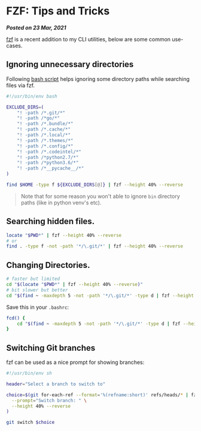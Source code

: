 # FZF: Tips and Tricks
**_Posted on 23 Mar, 2021_** 

[fzf](https://github.com/junegunn/fzf) is a recent addition to my CLI utilities, below are some common use-cases.

## Ignoring unnecessary directories

Following [bash script](https://github.com/Bhupesh-V/.Varshney/blob/master/scripts/xfi) helps ignoring some directory paths while searching files via fzf.

```bash
#!/usr/bin/env bash

EXCLUDE_DIRS=(
    "! -path /*.git/*"
    "! -path /*go/*"
    "! -path /*.bundle/*"
    "! -path /*.cache/*"
    "! -path /*.local/*"
    "! -path /*.themes/*"
    "! -path /*.config/*"
    "! -path /*.codeintel/*"
    "! -path /*python2.7/*"
    "! -path /*python3.6/*"
    "! -path /*__pycache__/*"
)

find $HOME -type f ${EXCLUDE_DIRS[@]} | fzf --height 40% --reverse
```

> Note that for some reason you won't able to ignore `bin` directory paths (like in python venv's etc).

## Searching hidden files.

```bash
locate "$PWD*" | fzf --height 40% --reverse
# or
find . -type f -not -path '*/\.git/*' | fzf --height 40% --reverse
```

## Changing Directories.

```bash
# faster but limited
cd "$(locate "$PWD*" | fzf --height 40% --reverse)"
# bit slower but better
cd "$(find ~ -maxdepth 5 -not -path '*/\.git/*' -type d | fzf --height 40% --reverse)"
```

Save this in your `.bashrc`:
```bash
fcd() {
    cd "$(find ~ -maxdepth 5 -not -path '*/\.git/*' -type d | fzf --height 40% --reverse)"
}
```

## Switching Git branches

fzf can be used as a nice prompt for showing branches:

```bash
#!/usr/bin/env sh

header="Select a branch to switch to"

choice=$(git for-each-ref --format='%(refname:short)' refs/heads/* | fzf \
  --prompt="Switch branch: " \
  --height 40% --reverse
)

git switch $choice
```
